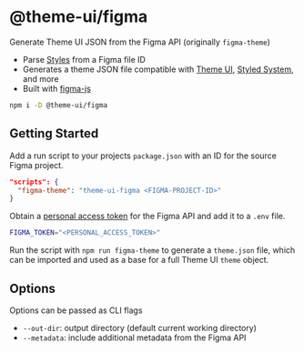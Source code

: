 
# @theme-ui/figma

Generate Theme UI JSON from the Figma API
(originally `figma-theme`)

- Parse [Styles][] from a Figma file ID
- Generates a theme JSON file compatible with [Theme UI][], [Styled System][], and more
- Built with [figma-js][]

```sh
npm i -D @theme-ui/figma
```

## Getting Started

Add a run script to your projects `package.json` with an ID for the source Figma project.

```json
"scripts": {
  "figma-theme": "theme-ui-figma <FIGMA-PROJECT-ID>"
}
```

Obtain a [personal access token][token] for the Figma API and add it to a `.env` file.

```bash
FIGMA_TOKEN="<PERSONAL_ACCESS_TOKEN>"
```

Run the script with `npm run figma-theme` to generate a `theme.json` file, which can be imported and used as a base for a full Theme UI `theme` object.

## Options

Options can be passed as CLI flags

- `--out-dir`: output directory (default current working directory)
- `--metadata`: include additional metadata from the Figma API

[Styles]: https://help.figma.com/properties-panel/styles
[Theme UI]: https://theme-ui.com
[Styled System]: https://styled-system.com
[token]: https://www.figma.com/developers/docs#auth-dev-token
[figma-js]: https://github.com/jongold/figma-js

<!-- test figma project ids
- TRi6YSk76405ImoatoMF1u28
- 2aMG4hw2qp3jSTGmtAMyhZ
- JGLoPfwRFqCwn4xZ8wUmSwp7
- Yw9L6FATzLpdcsnA5vdSgCRT
-->
